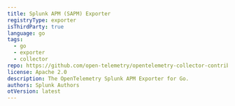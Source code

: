 ```yaml
---
title: Splunk APM (SAPM) Exporter
registryType: exporter
isThirdParty: true
language: go
tags:
  - go
  - exporter
  - collector
repo: https://github.com/open-telemetry/opentelemetry-collector-contrib/tree/main/exporter/sapmexporter
license: Apache 2.0
description: The OpenTelemetry Splunk APM Exporter for Go.
authors: Splunk Authors
otVersion: latest
---
```

